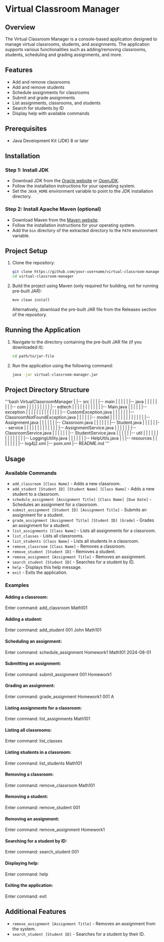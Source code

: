 # Virtual Classroom Manager

## Overview
The Virtual Classroom Manager is a console-based application designed to manage virtual classrooms, students, and assignments. The application supports various functionalities such as adding/removing classrooms, students, scheduling and grading assignments, and more.

## Features
- Add and remove classrooms
- Add and remove students
- Schedule assignments for classrooms
- Submit and grade assignments
- List assignments, classrooms, and students
- Search for students by ID
- Display help with available commands

## Prerequisites
- Java Development Kit (JDK) 8 or later

## Installation

### Step 1: Install JDK
- Download JDK from the [Oracle website](https://www.oracle.com/java/technologies/javase-jdk8-downloads.html) or [OpenJDK](https://openjdk.java.net/).
- Follow the installation instructions for your operating system.
- Set the `JAVA_HOME` environment variable to point to the JDK installation directory.

### Step 2: Install Apache Maven (optional)
- Download Maven from the [Maven website](https://maven.apache.org/download.cgi).
- Follow the installation instructions for your operating system.
- Add the `bin` directory of the extracted directory to the `PATH` environment variable.

## Project Setup
1. Clone the repository:
    ```sh
    git clone https://github.com/your-username/virtual-classroom-manager.git
    cd virtual-classroom-manager
    ```

2. Build the project using Maven (only required for building, not for running pre-built JAR):
    ```sh
    mvn clean install
    ```
   Alternatively, download the pre-built JAR file from the Releases section of the repository.

## Running the Application
1. Navigate to the directory containing the pre-built JAR file (if you downloaded it):
    ```sh
    cd path/to/jar-file
    ```

2. Run the application using the following command:
    ```sh
    java -jar virtual-classroom-manager.jar
    ```

## Project Directory Structure

'''bash
VirtualClassroomManager
  |
  |-- src
  |    |
  |    |-- main
  |    |    |
  |    |    |-- java
  |    |    |    |
  |    |    |    |-- com
  |    |    |    |    |
  |    |    |    |    |-- edtech
  |    |    |    |    |    |
  |    |    |    |    |    |-- Main.java
  |    |    |    |    |    |-- exception
  |    |    |    |    |    |    |
  |    |    |    |    |    |    |-- CustomException.java
  |    |    |    |    |    |    |-- ClassroomNotFoundException.java
  |    |    |    |    |    |-- model
  |    |    |    |    |    |    |
  |    |    |    |    |    |    |-- Assignment.java
  |    |    |    |    |    |    |-- Classroom.java
  |    |    |    |    |    |    |-- Student.java
  |    |    |    |    |    |-- service
  |    |    |    |    |    |    |
  |    |    |    |    |    |    |-- AssignmentService.java
  |    |    |    |    |    |    |-- ClassroomService.java
  |    |    |    |    |    |    |-- StudentService.java
  |    |    |    |    |    |-- util
  |    |    |    |    |    |    |
  |    |    |    |    |    |    |-- LoggingUtility.java
  |    |    |    |    |    |    |-- HelpUtils.java
  |    |    |-- resources
  |    |    |    |
  |    |    |    |-- log4j2.xml
  |-- pom.xml
  |-- README.md
'''

## Usage
### Available Commands
- `add_classroom [Class Name]` - Adds a new classroom.
- `add_student [Student ID] [Student Name] [Class Name]` - Adds a new student to a classroom.
- `schedule_assignment [Assignment Title] [Class Name] [Due Date]` - Schedules an assignment for a classroom.
- `submit_assignment [Student ID] [Assignment Title]` - Submits an assignment for a student.
- `grade_assignment [Assignment Title] [Student ID] [Grade]` - Grades an assignment for a student.
- `list_assignments [Class Name]` - Lists all assignments for a classroom.
- `list_classes` - Lists all classrooms.
- `list_students [Class Name]` - Lists all students in a classroom.
- `remove_classroom [Class Name]` - Removes a classroom.
- `remove_student [Student ID]` - Removes a student.
- `remove_assignment [Assignment Title]` - Removes an assignment.
- `search_student [Student ID]` - Searches for a student by ID.
- `help` - Displays this help message.
- `exit` - Exits the application.

### Examples

#### Adding a classroom:
Enter command: add_classroom Math101

#### Adding a student:
Enter command: add_student 001 John Math101

#### Scheduling an assignment:
Enter command: schedule_assignment Homework1 Math101 2024-08-01

#### Submitting an assignment:
Enter command: submit_assignment 001 Homework1

#### Grading an assignment:
Enter command: grade_assignment Homework1 001 A

#### Listing assignments for a classroom:
Enter command: list_assignments Math101

#### Listing all classrooms:
Enter command: list_classes

#### Listing students in a classroom:
Enter command: list_students Math101

#### Removing a classroom:
Enter command: remove_classroom Math101

#### Removing a student:
Enter command: remove_student 001

#### Removing an assignment:
Enter command: remove_assignment Homework1

#### Searching for a student by ID:
Enter command: search_student 001

#### Displaying help:
Enter command: help

#### Exiting the application:
Enter command: exit

## Additional Features
- `remove_assignment [Assignment Title]` - Removes an assignment from the system.
- `search_student [Student ID]` - Searches for a student by their ID.

